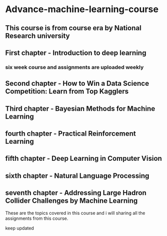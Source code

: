# Advance-machine-learning-course

## This course is from course era by National Research university

## First chapter - Introduction to deep learning 
 ### six week course and assignments are uploaded weekly 

## Second chapter - How to Win a Data Science Competition: Learn from Top Kagglers

## Third chapter - Bayesian Methods for Machine Learning

## fourth chapter - Practical Reinforcement Learning

## fifth chapter - Deep Learning in Computer Vision

## sixth chapter - Natural Language Processing

## seventh chapter - Addressing Large Hadron Collider Challenges by Machine Learning

These are the topics covered in this course and i will sharing all the assignments from this course.
 
keep updated
